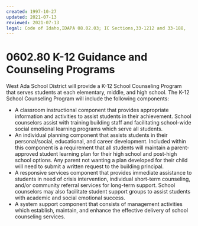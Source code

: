 ```yaml
---
created: 1997-10-27
updated: 2021-07-13
reviewed: 2021-07-13
legal: Code of Idaho,IDAPA 08.02.03; IC Sections,33-1212 and 33-188,
---
```


# 0602.80 K-12 Guidance and Counseling Programs

West Ada School District will provide a K-12 School Counseling Program that serves students at each elementary, middle, and high school. The K-12 School Counseling Program will include the following components:

- A classroom instructional component that provides appropriate information and activities to assist students in their achievement. School counselors assist with training building staff and facilitating school-wide social emotional learning programs which serve all students.
- An individual planning component that assists students in their personal/social, educational, and career development. Included within this component is a requirement that all students will maintain a parent- approved student learning plan for their high school and post-high school options. Any parent not wanting a plan developed for their child will need to submit a written request to the building principal.
- A responsive services component that provides immediate assistance to students in need of crisis intervention, individual short-term counseling, and/or community referral services for long-term support. School counselors may also facilitate student support groups to assist students with academic and social emotional success.
- A system support component that consists of management activities which establish, maintain, and enhance the effective delivery of school counseling services.
